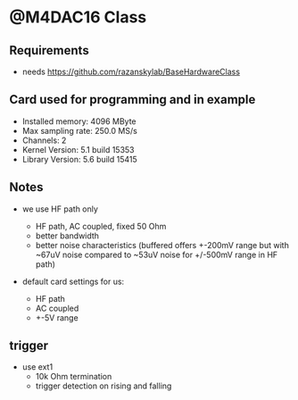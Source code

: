 # @M4DAC16 Class

## Requirements
- needs https://github.com/razanskylab/BaseHardwareClass

## Card used for programming and in example
- Installed memory:  4096 MByte
- Max sampling rate: 250.0 MS/s
- Channels:          2
- Kernel Version:    5.1 build 15353
- Library Version:   5.6 build 15415

## Notes
- we use HF path only
  - HF path, AC coupled, fixed 50 Ohm
  - better bandwidth
  - better noise characteristics (buffered offers +-200mV range but with ~67uV
  noise compared to ~53uV noise for +/-500mV range in HF path)

- default card settings for us:
  - HF path
  - AC coupled
  - +-5V range

## trigger
- use ext1
  - 10k Ohm termination
  - trigger detection on rising and falling
